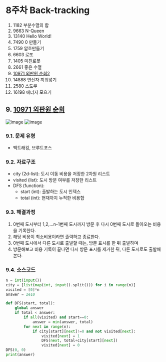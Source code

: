 # 8주차 Back-tracking

1. 1182 부분수열의 합
2. 9663 N-Queen
3. 13140 Hello World!
4. 7490 0 만들기
5. 1759 암호만들기
6. 6603 로또
7. 1405 미친로봇
8. 2661 좋은 수열
9. [10971 외판원 순회2](#9-10971-외판원-순회)
10. 14888 연산자 끼워넣기
11. 2580 스도쿠
12. 16198 에너지 모으기

## 9. [10971 외판원 순회](https://www.acmicpc.net/problem/10971)
![image](https://user-images.githubusercontent.com/44918665/131620997-df3f81c7-9eed-4e0e-9868-48aa7d16db7f.png)
![image](https://user-images.githubusercontent.com/44918665/131621025-a04ab5fd-18c7-4c6c-a86a-b66e23a9ecd7.png)

### 9.1. 문제 유형
- 백트래킹, 브루트포스

### 9.2. 자료구조
- city (2d-list): 도시 이동 비용을 저장한 2차원 리스트
- visited (list): 도시 방문 여부를 저장한 리스트
- DFS (function):
  - start (int): 출발하는 도시 인덱스
  - total (int): 현재까지 누적한 비용합

### 9.3. 해결과정
1. 0번째 도시부터 1,2,...n-1번째 도시까지 방문 후 다시 0번째 도시로 돌아오는 비용을 기록한다.
2. 해당 비용이 최소비용이라면 출력하고 종료한다.
3. 0번째 도시에서 다른 도시로 출발할 때는, 방문 표시를 한 뒤 출발하며
4. 방문해보고 비용 기록이 끝나면 다시 방문 표시를 제거한 뒤, 다른 도시로도 출발해본다.

### 9.4. 소스코드
```python
n = int(input())
city = [list(map(int, input().split())) for i in range(n)]
visited = [0]*n
answer = 2e10

def DFS(start, total):
    global answer
    if total < answer:
        if all(visited) and start==0:
            answer = min(answer, total)
        for next in range(n):
            if city[start][next]!=0 and not visited[next]:
                visited[next] = 1
                DFS(next, total+city[start][next])
                visited[next] = 0
DFS(0, 0)
print(answer)
```

